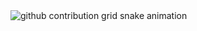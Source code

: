 <picture>
  <source media="(prefers-color-scheme: dark)" srcset="https://raw.githubusercontent.com/XianYu709/XianYu709/output/github-contribution-grid-snake-dark.svg">
  <source media="(prefers-color-scheme: light)" srcset="https://raw.githubusercontent.com/XianYu709/XianYu709/output/github-contribution-grid-snake.svg">
  <img alt="github contribution grid snake animation" src="https://raw.githubusercontent.com/XianYu709/XianYu709output/github-contribution-grid-snake.svg">
</picture>
